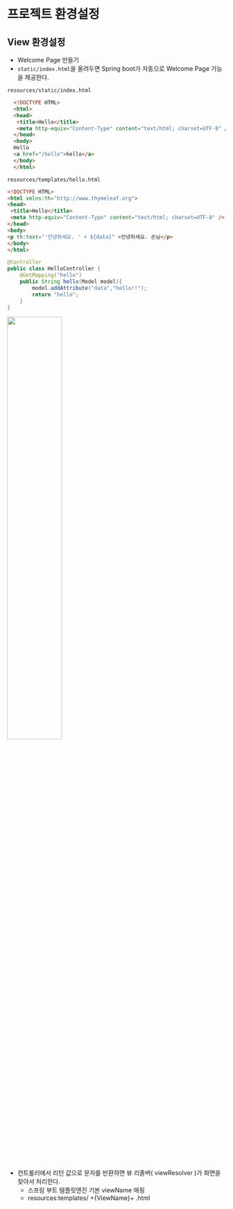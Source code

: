 # 프로젝트 환경설정
## View 환경설정
* Welcome Page 만들기  
* ```static/index.html```을 올려두면 Spring boot가 자동으로 Welcome Page 기능을 제공한다.  

``` resources/static/index.html ```  
``` html
  <!DOCTYPE HTML>
  <html>
  <head>
   <title>Hello</title>
   <meta http-equiv="Content-Type" content="text/html; charset=UTF-8" />
  </head>
  <body>
  Hello
  <a href="/hello">hello</a>
  </body>
  </html>
```

```resources/templates/hello.html```
``` html
<!DOCTYPE HTML>
<html xmlns:th="http://www.thymeleaf.org">
<head>
 <title>Hello</title>
 <meta http-equiv="Content-Type" content="text/html; charset=UTF-8" />
</head>
<body>
<p th:text="'안녕하세요. ' + ${data}" >안녕하세요. 손님</p>
</body>
</html>
```
``` java
@Controller
public class HelloController {
    @GetMapping("hello")
    public String hello(Model model){
        model.addAttribute("data","hello!!");
        return "hello";
    }
}
```
<img src="https://user-images.githubusercontent.com/103511161/214763985-4a99cd83-85e2-42f9-9160-167ac483f8d8.png" width = "50%" height = "50%">

* 컨트롤러에서 리턴 값으로 문자를 반환하면 뷰 리졸버( viewResolver )가 화면을 찾아서 처리한다.
  * 스프링 부트 템플릿엔진 기본 viewName 매핑
  * resources:templates/ +{ViewName}+ .html
